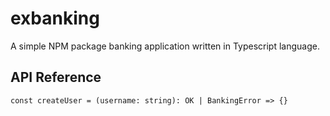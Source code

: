 # exbanking
A simple NPM package banking application written in Typescript language.


## API Reference
`const createUser = (username: string): OK | BankingError => {}`